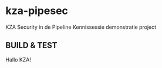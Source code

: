 # kza-pipesec

KZA Security in de Pipeline Kennissessie demonstratie project

## BUILD & TEST

Hallo KZA!
